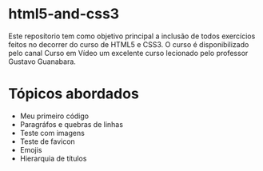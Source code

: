 # html5-and-css3
Este reposítorio tem como objetivo principal a inclusão de todos exercícios feitos no decorrer do curso de HTML5 e CSS3. O curso é disponibilizado pelo canal Curso em Vídeo um excelente curso lecionado pelo professor Gustavo Guanabara.

# Tópicos abordados

- Meu primeiro código
- Paragráfos e quebras de linhas
- Teste com imagens
- Teste de favicon
- Emojis
- Hierarquia de títulos
